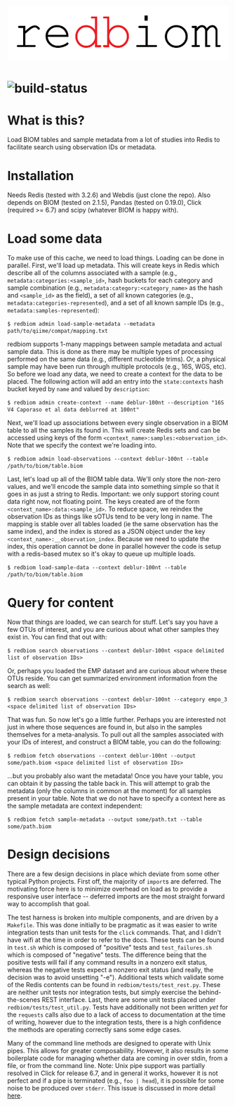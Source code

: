 # ![redbiom](logo.png)
# ![build-status](https://travis-ci.org/wasade/redbiom.svg?branch=master)

# What is this?

Load BIOM tables and sample metadata from a lot of studies into Redis to facilitate search using observation IDs or metadata.

# Installation

Needs Redis (tested with 3.2.6) and Webdis (just clone the repo). Also depends on BIOM (tested on 2.1.5), Pandas (tested on 0.19.0), Click (required >= 6.7) and scipy (whatever BIOM is happy with).

# Load some data

To make use of this cache, we need to load things. Loading can be done in parallel. First, we'll load up metadata. This will create keys in Redis which describe all of the columns associated with a sample (e.g., `metadata:categories:<sample_id>`, hash buckets for each category and sample combination (e.g., `metadata:category:<category_name>` as the hash and `<sample_id>` as the field), a set of all known categories (e.g., `metadata:categories-represented`), and a set of all known sample IDs (e.g., `metadata:samples-represented`):

	$ redbiom admin load-sample-metadata --metadata path/to/qiime/compat/mapping.txt

redbiom supports 1-many mappings between sample metadata and actual sample data. This is done as there may be multiple types of processing performed on the same data (e.g., different nucleotide trims). Or, a physical sample may have been run through multiple protocols (e.g., 16S, WGS, etc). So before we load any data, we need to create a context for the data to be placed. The following action will add an entry into the `state:contexts` hash bucket keyed by `name` and valued by `description`:

    $ redbiom admin create-context --name deblur-100nt --description "16S V4 Caporaso et al data deblurred at 100nt"

Next, we'll load up associations between every single observation in a BIOM table to all the samples its found in. This will create Redis sets and can be accessed using keys of the form `<context_name>:samples:<observation_id>`. Note that we specify the context we're loading into.

	$ redbiom admin load-observations --context deblur-100nt --table /path/to/biom/table.biom

Last, let's load up all of the BIOM table data. We'll only store the non-zero values, and we'll encode the sample data into something simple so that it goes in as just a string to Redis. Important: we only support storing count data right now, not floating point. The keys created are of the form `<context_name>:data:<sample_id>`. To reduce space, we reindex the observation IDs as things like sOTUs tend to be very long in name. The mapping is stable over all tables loaded (ie the same observation has the same index), and the index is stored as a JSON object under the key `<context_name>:__observation_index`. Because we need to update the index, this operation cannot be done in parallel however the code is setup with a redis-based mutex so it's okay to queue up multiple loads.

	$ redbiom load-sample-data --context deblur-100nt --table /path/to/biom/table.biom

# Query for content

Now that things are loaded, we can search for stuff. Let's say you have a few OTUs of interest, and you are curious about what other samples they exist in. You can find that out with:

	$ redbiom search observations --context deblur-100nt <space delimited list of observation IDs>

Or, perhaps you loaded the EMP dataset and are curious about where these OTUs reside. You can get summarized environment information from the search as well:

	$ redbiom search observations --context deblur-100nt --category empo_3 <space delimited list of observation IDs>

That was fun. So now let's go a little further. Perhaps you are interested not just in where those sequences are found in, but also in the samples themselves for a meta-analysis. To pull out all the samples associated with your IDs of interest, and construct a BIOM table, you can do the following:

	$ redbiom fetch observations --context deblur-100nt --output some/path.biom <space delimited list of observation IDs>

...but you probably also want the metadata! Once you have your table, you can obtain it by passing the table back in. This will attempt to grab the metadata (only the columns in common at the moment) for all samples present in your table. Note that we do not have to specify a context here as the sample metadata are context independent:

	$ redbiom fetch sample-metadata --output some/path.txt --table some/path.biom 

# Design decisions

There are a few design decisions in place which deviate from some other typical Python projects. First off, the majority of `import`s are deferred. The motivating force here is to minimize overhead on load as to provide a responsive user interface -- deferred imports are the most straight forward way to accomplish that goal. 

The test harness is broken into multiple components, and are driven by a `Makefile`. This was done initially to be pragmatic as it was easier to write integration tests than unit tests for the `click` commands. That, and I didn't have wifi at the time in order to refer to the docs. These tests can be found in `test.sh` which is composed of "positive" tests and `test_failures.sh` which is composed of "negative" tests. The difference being that the positive tests will fail if any command results in a nonzero exit status, whereas the negative tests expect a nonzero exit status (and really, the decision was to avoid unsetting "-e"). Additional tests which validate some of the Redis contents can be found in `redbiom/tests/test_rest.py`. These are neither unit tests nor integration tests, but simply exercise the behind-the-scenes REST interface. Last, there are some unit tests placed under `redbiom/tests/test_util.py`. Tests have additionally not been written _yet_ for the `requests` calls also due to a lack of access to documentation at the time of writing, however due to the integration tests, there is a high confidence the methods are operating correctly sans some edge cases.

Many of the command line methods are designed to operate with Unix pipes. This allows for greater composability. However, it also results in some boilerplate code for managing whether data are coming in over stdin, from a file, or from the command line. Note: Unix pipe support was partially resolved in Click for release 6.7, and in general it works, however it is not perfect and if a pipe is terminated (e.g., `foo | head`), it is possible for some noise to be produced over `stderr`. This issue is discussed in more detail [here](https://github.com/pallets/click/issues/712). 
